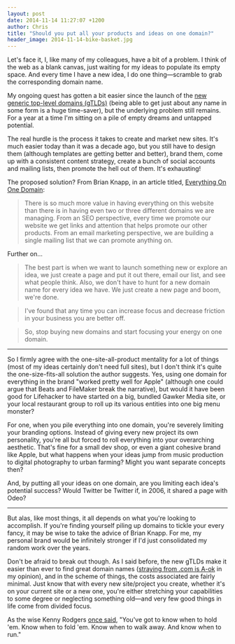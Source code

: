 ```yaml
---
layout: post
date: 2014-11-14 11:27:07 +1200
author: Chris
title: "Should you put all your products and ideas on one domain?"
header_image: 2014-11-14-bike-basket.jpg
---
```


<!-- excerpt -->

Let's face it, I, like many of my colleagues, have a bit of a problem. I think of the web as a blank canvas, just waiting for my ideas to populate its empty space. And every time I have a new idea, I do one thing—scramble to grab the corresponding domain name. 

My ongoing quest has gotten a bit easier since the launch of the [new generic top-level domains (gTLDs)](https://iwantmyname.com/domains/new-gtld-domain-extensions) (being able to get just about any name in some form is a huge time-saver), but the underlying problem still remains. For a year at a time I'm sitting on a pile of empty dreams and untapped potential. 

The real hurdle is the process it takes to create and market new sites. It's much easier today than it was a decade ago, but you still have to design them (although templates are getting better and better), brand them, come up with a consistent content strategy, create a bunch of social accounts and mailing lists, then promote the hell out of them. It's exhausting! 

The proposed solution? From Brian Knapp, in an article titled, [Everything On One Domain](http://retromocha.com/learn/put-everything-on-one-domain/):

>There is so much more value in having everything on this website than there is in having even two or three different domains we are managing. From an SEO perspective, every time we promote our website we get links and attention that helps promote our other products. From an email marketing perspective, we are building a single mailing list that we can promote anything on.

Further on...

>The best part is when we want to launch something new or explore an idea, we just create a page and put it out there, email our list, and see what people think. Also, we don't have to hunt for a new domain name for every idea we have. We just create a new page and boom, we're done.

>I've found that any time you can increase focus and decrease friction in your business you are better off.

>So, stop buying new domains and start focusing your energy on one domain.

<!-- /excerpt -->

***

So I firmly agree with the one-site-all-product mentality for a lot of things (most of my ideas certainly don't need full sites), but I don't think it's quite the one-size-fits-all solution the author suggests. Yes, using one domain for everything in the brand "worked pretty well for Apple" (although one could argue that Beats and FileMaker break the narrative), but would it have been good for Lifehacker to have started on a big, bundled Gawker Media site, or your local restaurant group to roll up its various entities into one big menu monster?

For one, when you pile everything into one domain, you're severely limiting your branding options. Instead of giving every new project its own personality, you're all but forced to roll everything into your overarching aesthetic. That's fine for a small dev shop, or even a giant cohesive brand like Apple, but what happens when your ideas jump from music production to digital photography to urban farming? Might you want separate concepts then?

And, by putting all your ideas on one domain, are you limiting each idea's potential success? Would Twitter be Twitter if, in 2006, it shared a page with Odeo?

***

But alas, like most things, it all depends on what you're looking to accomplish. If you're finding yourself piling up domains to tickle your every fancy, it may be wise to take the advice of Brian Knapp. For me, my personal brand would be infinitely stronger if I'd just consolidated my random work over the years. 

Don't be afraid to break out though. As I said before, the new gTLDs make it easier than ever to find great domain names ([straying from .com is A-ok](http://blog.iwantmyname.com/2014/10/do-domain-extensions-really-matter-anymore.html) in my opinion), and in the scheme of things, the costs associated are fairly minimal. Just know that with every new site/project you create, whether it's on your current site or a new one, you're either stretching your capabilities to some degree or neglecting something old—and very few good things in life come from divided focus.

As the wise Kenny Rodgers [once said](https://www.youtube.com/watch?v=kn481KcjvMo), "You've got to know when to hold 'em. Know when to fold 'em. Know when to walk away. And know when to run."

